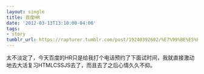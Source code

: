 ```yaml
---
layout: single
title: 百度HR
date: '2012-03-13T13:10:00-04:00'
tags:
- story
tumblr_url: https://rapturer.tumblr.com/post/19240392602/%E7%99%BE%E5%BA%A6hr
---
```

太不淡定了，今天百度的HR只是给我打个电话预约了下面试时间，我就直接激动地去大活复习HTMLCSSJS去了，而且去了之后心情久久不抑。

